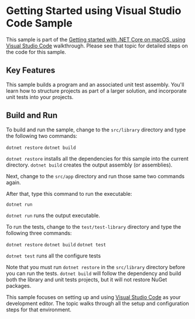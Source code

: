 Getting Started using Visual Studio Code Sample
================

This sample is part of the [Getting started with .NET Core on macOS, using Visual Studio Code](../../../docs/core/tutorials/using-on-macos.md)
walkthrough. Please see that topic for detailed steps on the code
for this sample.

Key Features
------------

This sample builds a program and an associated unit test assembly. You'll learn how to structure
projects as part of a larger solution, and incorporate unit tests into your projects.

Build and Run
-------------

To build and run the sample, change to the `src/library` directory and
type the following two commands:

`dotnet restore`
`dotnet build`

`dotnet restore` installs all the dependencies for this sample into the current directory.
`dotnet build` creates the output assembly (or assemblies).

Next, change to the `src/app` directory and run those same
two commands again.

After that, type this command to run the executable:

`dotnet run`

`dotnet run` runs the output executable. 

To run the tests, change to the `test/test-library` directory and
type the following three commands:

`dotnet restore`
`dotnet build`
`dotnet test`

`dotnet test` runs all the configure tests 

Note that you must run `dotnet restore` in the `src/library` directory before you can run
the tests. `dotnet build` will follow the dependency and build both the library and unit
tests projects, but it will not restore NuGet packages.

This sample focuses on setting up and using [Visual Studio Code](http://code.visualstudio.com)
as your development editor. The topic walks through all the setup and configuration steps for
that environment.
